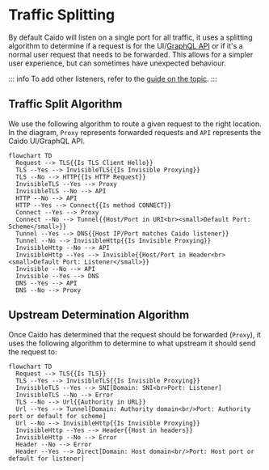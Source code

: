 # Traffic Splitting

By default Caido will listen on a single port for all traffic, it uses a splitting algorithm to determine if a request is for the UI/[GraphQL API](/concepts/internals/graphql) or if it's a normal user request that needs to be forwarded. This allows for a simpler user experience, but can sometimes have unexpected behaviour.

::: info
To add other listeners, refer to the [guide on the topic](/guides/listening_address.md).
:::

## Traffic Split Algorithm

We use the following algorithm to route a given request to the right location.
In the diagram, `Proxy` represents forwarded requests and `API` represents the Caido UI/GraphQL API.

```mermaid
flowchart TD
  Request --> TLS{{Is TLS Client Hello}}
  TLS --Yes --> InvisibleTLS{{Is Invisible Proxying}}
  TLS --No --> HTTP{{Is HTTP Request}}
  InvisibleTLS --Yes --> Proxy
  InvisibleTLS --No --> API
  HTTP --No --> API
  HTTP --Yes --> Connect{{Is method CONNECT}}
  Connect --Yes --> Proxy
  Connect --No --> Tunnel{{Host/Port in URI<br><small>Default Port: Scheme</small>}}
  Tunnel --Yes --> DNS{{Host IP/Port matches Caido listener}}
  Tunnel --No --> InvisibleHttp{{Is Invisible Proxying}}
  InvisibleHttp --No --> API
  InvisibleHttp --Yes --> Invisible{{Host/Port in Header<br><small>Default Port: Listener</small>}}
  Invisible --No --> API
  Invisible --Yes --> DNS
  DNS --Yes --> API
  DNS --No --> Proxy
```

## Upstream Determination Algorithm

Once Caido has determined that the request should be forwarded (`Proxy`), it uses the following algorithm to determine to what upstream it should send the request to:

```mermaid
flowchart TD
  Request --> TLS{{Is TLS}}
  TLS --Yes --> InvisibleTLS{{Is Invisible Proxying}}
  InvisibleTLS --Yes --> SNI[Domain: SNI<br>Port: Listener]
  InvisibleTLS --No --> Error
  TLS --No --> Url{{Authority in URL}}
  Url --Yes --> Tunnel[Domain: Authority domain<br/>Port: Authority port or default for scheme]
  Url --No --> InvisibleHttp{{Is Invisible Proxying}}
  InvisibleHttp --Yes --> Header{{Host in headers}}
  InvisibleHttp --No --> Error
  Header --No --> Error
  Header --Yes --> Direct[Domain: Host domain<br/>Port: Host port or default for listener]
```
